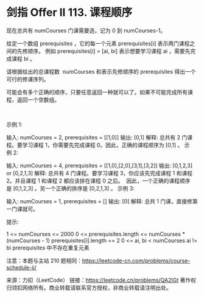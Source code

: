 # 剑指 Offer II 113. 课程顺序

现在总共有 numCourses 门课需要选，记为 0 到 numCourses-1。

给定一个数组 prerequisites ，它的每一个元素 prerequisites[i] 表示两门课程之间的先修顺序。 例如 prerequisites[i] = [ai, bi] 表示想要学习课程 ai ，需要先完成课程 bi 。

请根据给出的总课程数  numCourses 和表示先修顺序的 prerequisites 得出一个可行的修课序列。

可能会有多个正确的顺序，只要任意返回一种就可以了。如果不可能完成所有课程，返回一个空数组。

 

示例 1:

输入: numCourses = 2, prerequisites = [[1,0]] 
输出: [0,1]
解释: 总共有 2 门课程。要学习课程 1，你需要先完成课程 0。因此，正确的课程顺序为 [0,1] 。
示例 2:

输入: numCourses = 4, prerequisites = [[1,0],[2,0],[3,1],[3,2]]
输出: [0,1,2,3] or [0,2,1,3]
解释: 总共有 4 门课程。要学习课程 3，你应该先完成课程 1 和课程 2。并且课程 1 和课程 2 都应该排在课程 0 之后。
 因此，一个正确的课程顺序是 [0,1,2,3] 。另一个正确的排序是 [0,2,1,3] 。
示例 3:

输入: numCourses = 1, prerequisites = [] 
输出: [0]
解释: 总共 1 门课，直接修第一门课就可。
 

提示:

1 <= numCourses <= 2000
0 <= prerequisites.length <= numCourses * (numCourses - 1)
prerequisites[i].length == 2
0 <= ai, bi < numCourses
ai != bi
prerequisites 中不存在重复元素
 

注意：本题与主站 210 题相同：https://leetcode-cn.com/problems/course-schedule-ii/

来源：力扣（LeetCode）
链接：https://leetcode.cn/problems/QA2IGt
著作权归领扣网络所有。商业转载请联系官方授权，非商业转载请注明出处。
